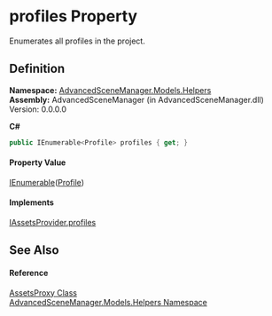 # profiles Property


Enumerates all profiles in the project.



## Definition
**Namespace:** <a href="N_AdvancedSceneManager_Models_Helpers">AdvancedSceneManager.Models.Helpers</a>  
**Assembly:** AdvancedSceneManager (in AdvancedSceneManager.dll) Version: 0.0.0.0

**C#**
``` C#
public IEnumerable<Profile> profiles { get; }
```



#### Property Value
<a href="https://learn.microsoft.com/dotnet/api/system.collections.generic.ienumerable-1" target="_blank" rel="noopener noreferrer">IEnumerable</a>(<a href="T_AdvancedSceneManager_Models_Profile">Profile</a>)

#### Implements
<a href="P_AdvancedSceneManager_DependencyInjection_IAssetsProvider_profiles">IAssetsProvider.profiles</a>  


## See Also


#### Reference
<a href="T_AdvancedSceneManager_Models_Helpers_AssetsProxy">AssetsProxy Class</a>  
<a href="N_AdvancedSceneManager_Models_Helpers">AdvancedSceneManager.Models.Helpers Namespace</a>  
